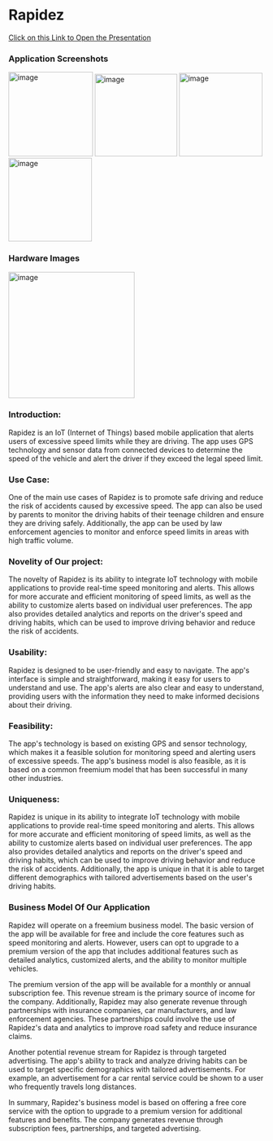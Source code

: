 # Rapidez


[Click on this Link to Open the Presentation](https://www.canva.com/design/DAFX_8-SAKY/gI24VFdh9nnTWSLuAzoLkQ/view?utm_content=DAFX_8-SAKY&utm_campaign=designshare&utm_medium=link2&utm_source=sharebutton)

### Application Screenshots

<img width="166" alt="image" src="https://user-images.githubusercontent.com/76677032/213193138-d6529d64-2cb8-414a-8e0a-63ed86e1a54a.png">
<img width="162" alt="image" src="https://user-images.githubusercontent.com/76677032/213192998-ac2d5326-4955-4437-b731-de37c8a2abba.png">
<img width="164" alt="image" src="https://user-images.githubusercontent.com/76677032/213192589-1bd2b339-3c36-497e-bd71-90bc865fd4ee.png">
<img width="164" alt="image" src="https://user-images.githubusercontent.com/76677032/213192823-9aa8e694-3e44-4f89-97b1-3fd6fc7b1948.png">

### Hardware Images

<img width="248" alt="image" src="https://user-images.githubusercontent.com/76677032/213474725-1a80c1a6-6199-4959-9971-46ecb6becfa1.png">


### Introduction:
Rapidez is an IoT (Internet of Things) based mobile application that alerts users of excessive speed limits while they are driving. The app uses GPS technology and sensor data from connected devices to determine the speed of the vehicle and alert the driver if they exceed the legal speed limit.

### Use Case:
One of the main use cases of Rapidez is to promote safe driving and reduce the risk of accidents caused by excessive speed. The app can also be used by parents to monitor the driving habits of their teenage children and ensure they are driving safely. Additionally, the app can be used by law enforcement agencies to monitor and enforce speed limits in areas with high traffic volume.

### Novelity of Our project:
The novelty of Rapidez is its ability to integrate IoT technology with mobile applications to provide real-time speed monitoring and alerts. This allows for more accurate and efficient monitoring of speed limits, as well as the ability to customize alerts based on individual user preferences. The app also provides detailed analytics and reports on the driver's speed and driving habits, which can be used to improve driving behavior and reduce the risk of accidents.

### Usability: 
Rapidez is designed to be user-friendly and easy to navigate. The app's interface is simple and straightforward, making it easy for users to understand and use. The app's alerts are also clear and easy to understand, providing users with the information they need to make informed decisions about their driving.

### Feasibility: 
The app's technology is based on existing GPS and sensor technology, which makes it a feasible solution for monitoring speed and alerting users of excessive speeds. The app's business model is also feasible, as it is based on a common freemium model that has been successful in many other industries.

### Uniqueness: 
Rapidez is unique in its ability to integrate IoT technology with mobile applications to provide real-time speed monitoring and alerts. This allows for more accurate and efficient monitoring of speed limits, as well as the ability to customize alerts based on individual user preferences. The app also provides detailed analytics and reports on the driver's speed and driving habits, which can be used to improve driving behavior and reduce the risk of accidents. Additionally, the app is unique in that it is able to target different demographics with tailored advertisements based on the user's driving habits.


### Business Model Of Our Application

Rapidez will operate on a freemium business model. The basic version of the app will be available for free and include the core features such as speed monitoring and alerts. However, users can opt to upgrade to a premium version of the app that includes additional features such as detailed analytics, customized alerts, and the ability to monitor multiple vehicles.

The premium version of the app will be available for a monthly or annual subscription fee. This revenue stream is the primary source of income for the company. Additionally, Rapidez may also generate revenue through partnerships with insurance companies, car manufacturers, and law enforcement agencies. These partnerships could involve the use of Rapidez's data and analytics to improve road safety and reduce insurance claims.

Another potential revenue stream for Rapidez is through targeted advertising. The app's ability to track and analyze driving habits can be used to target specific demographics with tailored advertisements. For example, an advertisement for a car rental service could be shown to a user who frequently travels long distances.

In summary, Rapidez's business model is based on offering a free core service with the option to upgrade to a premium version for additional features and benefits. The company generates revenue through subscription fees, partnerships, and targeted advertising.


